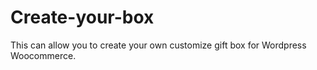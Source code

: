 # Create-your-box
This can allow you to create your own customize gift box for Wordpress Woocommerce.
